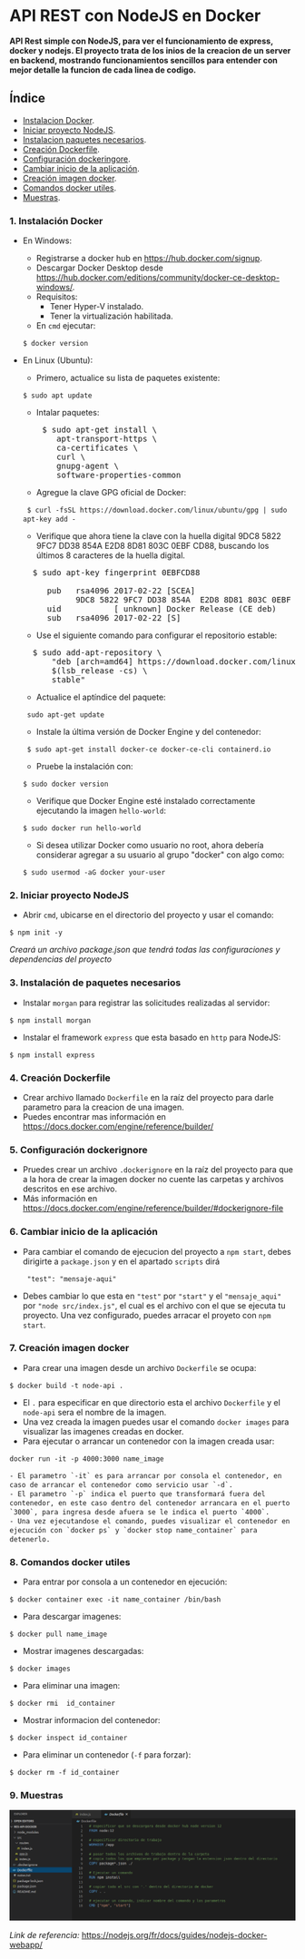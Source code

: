 # API REST con NodeJS en Docker

  **API Rest simple con NodeJS, para ver el funcionamiento de express, docker y nodejs. El proyecto trata de los inios de la creacion de un server en backend, mostrando funcionamientos sencillos para entender con mejor detalle la funcion de cada linea de codigo.**

## Índice
- [Instalacion Docker](#1-instalación-docker).
- [Iniciar proyecto NodeJS](#2-iniciar-proyecto-nodejs).
- [Instalacion paquetes necesarios](#3-instalación-de-paquetes-necesarios).
- [Creación Dockerfile](#4-creación-dockerfile).
- [Configuración dockeringore](#5-configuración-dockerignore).
- [Cambiar inicio de la aplicación](#6-cambiar-inicio-de-la-aplicación).
- [Creación imagen docker](#7-creación-imagen-docker).
- [Comandos docker utiles](#8-comandos-docker-utiles).
- [Muestras](#muestras).


### 1. Instalación Docker
  - En Windows:
    - Registrarse a docker hub en https://hub.docker.com/signup.
    - Descargar Docker Desktop desde https://hub.docker.com/editions/community/docker-ce-desktop-windows/.
    - Requisitos: 
      - Tener Hyper-V instalado.
      - Tener la virtualización habilitada.
    - En `cmd` ejecutar:
    <pre><code>$ docker version </code></pre>
  
  - En Linux (Ubuntu):
    - Primero, actualice su lista de paquetes existente:
    <pre><code>$ sudo apt update</code></pre>
    - Intalar paquetes:
    <pre>
        $ sudo apt-get install \
           apt-transport-https \
           ca-certificates \
           curl \
           gnupg-agent \
           software-properties-common
    </pre>
    - Agregue la clave GPG oficial de Docker:
    <pre><code> $ curl -fsSL https://download.docker.com/linux/ubuntu/gpg | sudo apt-key add - </code></pre>
    - Verifique que ahora tiene la clave con la huella digital 9DC8 5822 9FC7 DD38 854A  E2D8 8D81 803C 0EBF CD88, buscando los últimos 8 caracteres de la huella digital.
    <pre>
      $ sudo apt-key fingerprint 0EBFCD88
      
         pub   rsa4096 2017-02-22 [SCEA]
               9DC8 5822 9FC7 DD38 854A  E2D8 8D81 803C 0EBF CD88
         uid           [ unknown] Docker Release (CE deb) <docker@docker.com>
         sub   rsa4096 2017-02-22 [S]
    </pre>
    - Use el siguiente comando para configurar el repositorio estable:
    <pre>
      $ sudo add-apt-repository \
          "deb [arch=amd64] https://download.docker.com/linux/ubuntu \
          $(lsb_release -cs) \
          stable"
    </pre>
    - Actualice el aptíndice del paquete:
    <pre><code> sudo apt-get update </code></pre>
    - Instale la última versión de Docker Engine y del contenedor:
    <pre><code> $ sudo apt-get install docker-ce docker-ce-cli containerd.io </code></pre>
    - Pruebe la instalación con:
    <pre><code>$ sudo docker version </code></pre>
    - Verifique que Docker Engine esté instalado correctamente ejecutando la  imagen `hello-world`:
    <pre><code>$ sudo docker run hello-world </code></pre>
    - Si desea utilizar Docker como usuario no root, ahora debería considerar agregar a su usuario al grupo "docker" con algo como:
    <pre><code>$ sudo usermod -aG docker your-user</code></pre>
    
    
### 2. Iniciar proyecto NodeJS
  - Abrir `cmd`, ubicarse en el directorio del proyecto y usar el comando:
  <pre><code>$ npm init -y</code></pre>
  *Creará un archivo package.json que tendrá todas las configuraciones y dependencias del proyecto*
 
### 3. Instalación de paquetes necesarios
  - Instalar `morgan` para registrar las solicitudes realizadas al servidor:
  <pre><code>$ npm install morgan</code></pre>
  - Instalar el framework `express` que esta basado en `http` para NodeJS:
  <pre><code>$ npm install express</code></pre>
  
### 4. Creación Dockerfile
  - Crear archivo llamado `Dockerfile` en la raíz del proyecto para darle parametro para la creacion de una imagen.
  - Puedes encontrar mas información en https://docs.docker.com/engine/reference/builder/
  
### 5. Configuración dockerignore
  - Pruedes crear un archivo `.dockerignore` en la raíz del proyecto para que a la hora de crear la imagen docker no cuente las carpetas y archivos descritos en ese archivo.
  - Más información en https://docs.docker.com/engine/reference/builder/#dockerignore-file

### 6. Cambiar inicio de la aplicación
  - Para cambiar el comando de ejecucion del proyecto a `npm start`, debes dirigirte a `package.json` y en el apartado `scripts` dirá     <pre><code> "test": "mensaje-aqui" </code></pre>
  - Debes cambiar lo que esta en `"test"` por `"start"` y el `"mensaje_aqui"` por `"node src/index.js"`, el cual es el archivo con el que se ejecuta tu proyecto. Una vez configurado, puedes arracar el proyeto con `npm start`.
 
### 7. Creación imagen docker
  - Para crear una imagen desde un archivo `Dockerfile` se ocupa: 
  <pre><code>$ docker build -t node-api .</code></pre>
  - El `.` para especificar en que directorio esta el archivo `Dockerfile` y el `node-api` sera el nombre de la imagen.
  - Una vez creada la imagen puedes usar el comando `docker images` para visualizar las imagenes creadas en docker.
  - Para ejecutar o arrancar un contenedor con la imagen creada usar:
  <pre><code>docker run -it -p 4000:3000 name_image</code></pre>
    - El parametro `-it` es para arrancar por consola el contenedor, en caso de arrancar el contenedor como servicio usar `-d`.
    - El parametro `-p` indica el puerto que transformará fuera del contenedor, en este caso dentro del contenedor arrancara en el puerto `3000`, para ingresa desde afuera se le indica el puerto `4000`.
    - Una vez ejecutandose el comando, puedes visualizar el contenedor en ejecución con `docker ps` y `docker stop name_container` para detenerlo.
    
  
### 8. Comandos docker utiles
  - Para entrar por consola a un contenedor en ejecución: 
  <pre><code>$ docker container exec -it name_container /bin/bash</code></pre>
  - Para descargar imagenes: 
  <pre><code>$ docker pull name_image</code></pre>
  - Mostrar imagenes descargadas: 
  <pre><code>$ docker images</code></pre>
  - Para eliminar una imagen: 
  <pre><code>$ docker rmi  id_container</code></pre>
  - Mostrar informacion del contenedor:
   <pre><code>$ docker inspect id_container</code></pre>
  - Para eliminar un contenedor (`-f` para forzar):
  <pre><code>$ docker rm -f id_container</code></pre>
  
### 9. Muestras
![alt text](https://raw.githubusercontent.com/soRodriguezz/res-api-docker/master/muestra.png)

*Link de referencia:* https://nodejs.org/fr/docs/guides/nodejs-docker-webapp/

